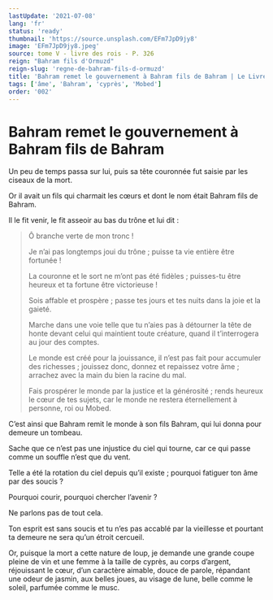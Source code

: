 ```yaml
---
lastUpdate: '2021-07-08'
lang: 'fr'
status: 'ready'
thumbnail: 'https://source.unsplash.com/EFm7JpD9jy8'
image: 'EFm7JpD9jy8.jpeg'
source: tome V - livre des rois - P. 326
reign: "Bahram fils d'Ormuzd"
reign-slug: 'regne-de-bahram-fils-d-ormuzd'
title: 'Bahram remet le gouvernement à Bahram fils de Bahram | Le Livre des Rois | Shâhnâmeh'
tags: ['âme', 'Bahram', 'cyprès', 'Mobed']
order: '002'
---
```


<!-- LTeX: language=fr -->

# Bahram remet le gouvernement à Bahram fils de Bahram

Un peu de temps passa sur lui, puis sa tête couronnée fut saisie par les ciseaux de la mort.

Or il avait un fils qui charmait les cœurs et dont le nom était Bahram fils de Bahram.

Il le fit venir, le fit asseoir au bas du trône et lui dit :

> Ô branche verte de mon tronc !
>
> Je n’ai pas longtemps joui du trône ; puisse ta vie entière être fortunée !
>
> La couronne et le sort ne m’ont pas été fidèles ; puisses-tu être heureux et ta fortune être victorieuse !
>
> Sois affable et prospère ; passe tes jours et tes nuits dans la joie et la gaieté.
>
> Marche dans une voie telle que tu n’aies pas à détourner la tête de honte devant celui qui maintient toute créature, quand il t’interrogera au jour des comptes.
>
> Le monde est créé pour la jouissance, il n’est pas fait pour accumuler des richesses ; jouissez donc, donnez et repaissez votre âme ; arrachez avec la main du bien la racine du mal.
>
> Fais prospérer le monde par la justice et la générosité ; rends heureux le cœur de tes sujets, car le monde ne restera éternellement à personne, roi ou Mobed.

C’est ainsi que Bahram remit le monde à son fils Bahram, qui lui donna pour demeure un tombeau.

Sache que ce n’est pas une injustice du ciel qui tourne, car ce qui passe comme un souffle n’est que du vent.

Telle a été la rotation du ciel depuis qu’il existe ; pourquoi fatiguer ton âme par des soucis ?

Pourquoi courir, pourquoi chercher l’avenir ?

Ne parlons pas de tout cela.

Ton esprit est sans soucis et tu n’es pas accablé par la vieillesse et pourtant ta demeure ne sera qu’un étroit cercueil.

Or, puisque la mort a cette nature de loup, je demande une grande coupe pleine de vin et une femme à la taille de cyprès, au corps d’argent, réjouissant le cœur, d’un caractère aimable, douce de parole, répandant une odeur de jasmin, aux belles joues, au visage de lune, belle comme le soleil, parfumée comme le musc.
